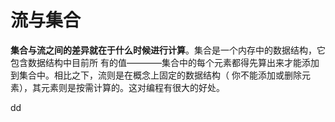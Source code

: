 流与集合
================================================================================
**集合与流之间的差异就在于什么时候进行计算**。集合是一个内存中的数据结构，它包含数据结构中目前所
有的值————集合中的每个元素都得先算出来才能添加到集合中。相比之下，流则是在概念上固定的数据结构（
你不能添加或删除元素），其元素则是按需计算的。这对编程有很大的好处。

































dd
